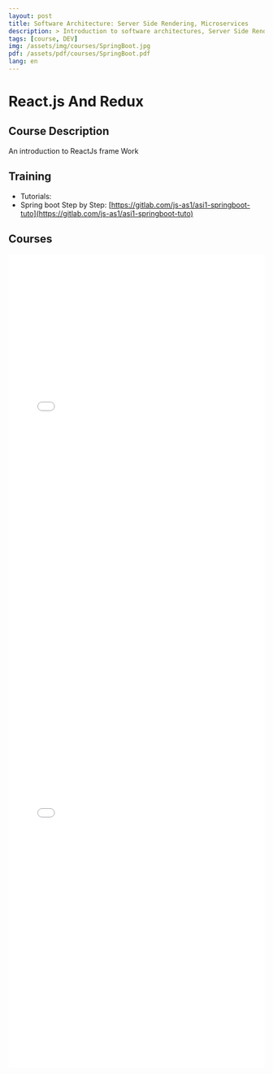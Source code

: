 ```yaml
---
layout: post
title: Software Architecture: Server Side Rendering, Microservices
description: > Introduction to software architectures, Server Side Rendering vs Full Rest Web Services, Monolithic vs Microservices concepts. A Springboot application
tags: [course, DEV]
img: /assets/img/courses/SpringBoot.jpg
pdf: /assets/pdf/courses/SpringBoot.pdf
lang: en
---
```

# React.js And Redux
## Course Description
 An introduction to ReactJs frame Work

## Training
- Tutorials:
 - Spring boot Step by Step: [https://gitlab.com/js-as1/asi1-springboot-tuto](https://gitlab.com/js-as1/asi1-springboot-tuto)
 
## Courses
<embed src="/assets/pdf/courses/SpringBoot.pdf" width="100%" height="800px" type='application/pdf'/>

<embed src="/assets/pdf/courses/Archi.pdf" width="100%" height="800px" type='application/pdf'/>
